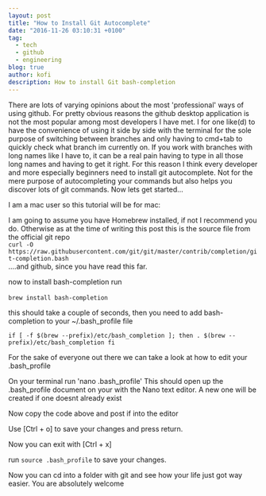 ```yaml
---
layout: post
title: "How to Install Git Autocomplete"
date: "2016-11-26 03:10:31 +0100"
tag:
  - tech
  - github
  - engineering
blog: true
author: kofi
description: How to install Git bash-completion
---
```

There are lots of varying opinions about the most 'professional' ways of using github. For pretty obvious reasons the  github desktop application is not the most popular among most developers I have met. I for one like(d) to have the convenience of using it side by side with the terminal for the sole purpose of switching between branches and only having to cmd+tab to quickly check what branch im currently on. If you work with branches with long names like I have to, it can be a real pain having to type in all those long names and having to get it right. For this reason I think every developer and more especially beginners need to install git autocomplete. Not for the mere purpose of autocompleting your commands but also helps you discover lots of git commands. Now lets get started...

I am a mac user so this tutorial will be for mac:

I am going to assume you have Homebrew installed, if not I recommend you do.
Otherwise as at the time of writing this post this is the source file from the official git repo
<br>
`curl -O https://raw.githubusercontent.com/git/git/master/contrib/completion/git-completion.bash`
<br>
....and github, since you have read this far.

now to install bash-completion run
<br>
<br>
`brew install bash-completion`

this should take a couple of seconds, then you need to add bash-completion to your ~/.bash_profile file

`if [ -f $(brew --prefix)/etc/bash_completion ]; then
  . $(brew --prefix)/etc/bash_completion
fi`

For the sake of everyone out there we can take a look at how to edit your .bash_profile

On your terminal run
'nano .bash_profile'
This should open up the .bash_profile document on your with the Nano text editor. A new one will be created if one doesnt already exist

Now copy the code above and post if into the editor

Use [Ctrl + o] to save your changes and press return.

Now you can exit with [Ctrl + x]

run `source .bash_profile` to save your changes.

Now you can cd into a folder with git and see how your life just got way easier. You are absolutely welcome

